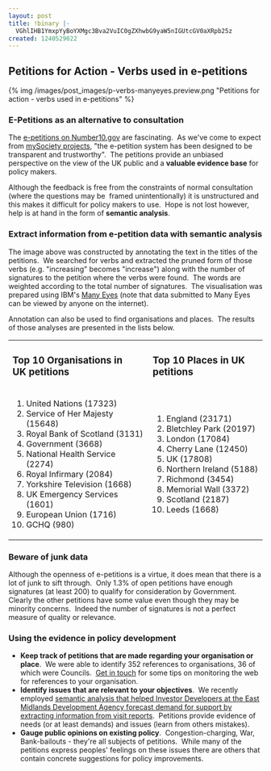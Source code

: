 ```yaml
---
layout: post
title: !binary |-
  VGhlIHB1YmxpYyBoYXMgc3Bva2VuIC0gZXhwbG9yaW5nIGUtcGV0aXRpb25z
created: 1240529022
---
```

<h2>Petitions for Action - Verbs used in e-petitions</h2>
{% img /images/post_images/p-verbs-manyeyes.preview.png "Petitions for action - verbs used in e-petitions" %}
<!--more-->
<h3>E-Petitions as an alternative to consultation</h3>
<p>The <a href="http://petitions.number10.gov.uk/">e-petitions on Number10.gov</a> are fascinating.&nbsp; As we've come to expect from <a target="_blank" href="http://www.mysociety.org/projects/">mySociety projects</a>, &quot;the e-petition system has been designed to be transparent and trustworthy&quot;.&nbsp; The petitions provide an unbiased perspective on the view of the UK public and a <strong>valuable evidence base</strong> for policy makers.</p>
<p>Although the feedback is free from the constraints of normal consultation (where the questions may be&nbsp; framed unintentionally) it is unstructured and this makes it difficult for policy makers to use.&nbsp; Hope is not lost however, help is at hand in the form of <strong>semantic analysis</strong>.</p>
<h3>Extract information from e-petition data with semantic analysis</h3>
<p>The image above was constructed by annotating the text in the titles of the petitions.&nbsp; We searched for verbs and extracted the pruned form of those verbs (e.g. &quot;increasing&quot; becomes &quot;increase&quot;) along with the number of signatures to the petition where the verbs were found.&nbsp; The words are weighted according to the total number of signatures.&nbsp; The visualisation was prepared using IBM's <a href="http://manyeyes.alphaworks.ibm.com/manyeyes/" target="_blank" rel="nofollow">Many Eyes</a> (note that data submitted to Many Eyes can be viewed by anyone on the internet).</p>
<p>Annotation can also be used to find organisations and places.&nbsp; The results of those analyses are presented in the lists below.</p>
<table cellspacing="1" cellpadding="1" border="0">
    <tbody>
        <tr>
            <td>
            <h3>Top 10 Organisations in UK&nbsp;petitions</h3>
            </td>
            <td>
            <h3>Top 10 Places in UK petitions</h3>
            </td>
        </tr>
        <tr>
            <td>
            <ol>
                <li>United Nations (17323)</li>
                <li>Service of Her Majesty (15648)</li>
                <li>Royal Bank of Scotland (3131)</li>
                <li>Government (3668)</li>
                <li>National Health Service (2274)</li>
                <li>Royal Infirmary (2084)</li>
                <li>Yorkshire Television (1668)</li>
                <li>UK Emergency Services (1601)</li>
                <li>European Union (1716)</li>
                <li>GCHQ (980)</li>
            </ol>
            </td>
            <td>
            <ol>
                <li>England (23171)</li>
                <li>Bletchley Park (20197)</li>
                <li>London (17084)</li>
                <li>Cherry Lane (12450)</li>
                <li>UK (17808)</li>
                <li>Northern Ireland (5188)</li>
                <li>Richmond (3454)</li>
                <li>Memorial Wall (3372)</li>
                <li>Scotland (2187)</li>
                <li>Leeds (1668)</li>
            </ol>
            </td>
        </tr>
    </tbody>
</table>
<h3>Beware of junk data</h3>
<p>Although the openness of e-petitions is a virtue, it does mean that there is a lot of junk to sift through.&nbsp; Only 1.3% of open petitions have enough signatures (at least 200) to qualify for consideration by Government.&nbsp; Clearly the other petitions have some value even though they may be minority concerns.&nbsp; Indeed the number of signatures is not a perfect measure of quality or relevance.</p>
<h3>Using the evidence in policy development</h3>
<ul>
    <li><strong>Keep track of petitions that are made regarding your organisation or place</strong>.&nbsp; We were able to identify 352 references to organisations, 36 of which were Councils.&nbsp; <a href="http://infonomics.ltd.uk/contact">Get in touch</a> for some tips on monitoring the web for references to your organisation.</li>
    <li><strong>Identify issues that are relevant to your objectives</strong>.&nbsp; We recently employed <a href="http://infonomics.ltd.uk/portfolio_project/4">semantic analysis that helped Investor Developers at the East Midlands Development Agency forecast demand for support by extracting information from visit reports</a>.&nbsp; Petitions provide evidence of needs (or at least demands) and issues (learn from others mistakes).</li>
    <li><strong>Gauge public opinions on existing policy</strong>.&nbsp; Congestion-charging, War, Bank-bailouts - they're all subjects of petitions.&nbsp; While many of the petitions express peoples' feelings on these issues there are others that contain concrete suggestions for policy improvements.</li>
</ul>
